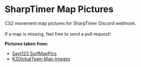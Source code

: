 # SharpTimer Map Pictures
CS2 movement map pictures for SharpTimer Discord webhook.<br><br>
If a map is missing, feel free to send a pull request!

**Pictures taken from:**
- [Sayt123 SurfMapPics](https://github.com/Sayt123/SurfMapPics)
- [KZGlobalTeam Map-Images](https://github.com/KZGlobalTeam/map-images)
